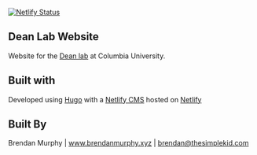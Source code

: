 [![Netlify Status](https://api.netlify.com/api/v1/badges/5acd668c-a1d7-431b-b5ee-c8dc698b4d56/deploy-status)](https://app.netlify.com/sites/tender-golick-d38f42/deploys)

## Dean Lab Website

Website for the [Dean lab](https://deanlab.com) at Columbia University. 

## Built with

Developed using [Hugo](https://gohugo.io) with a [Netlify CMS](https://www.netlifycms.org/) hosted on [Netlify](https://www.netlify.com/)


## Built By

Brendan Murphy | www.brendanmurphy.xyz | brendan@thesimplekid.com




